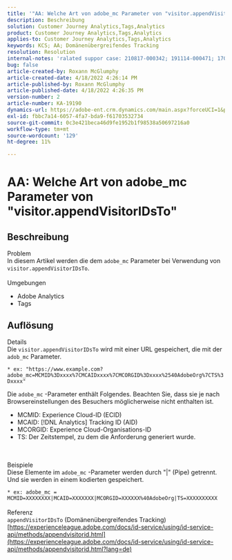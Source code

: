 ```yaml
---
title: '"AA: Welche Art von adobe_mc Parameter von "visitor.appendVisitorIDsTo"'''
description: Beschreibung
solution: Customer Journey Analytics,Tags,Analytics
product: Customer Journey Analytics,Tags,Analytics
applies-to: Customer Journey Analytics,Tags,Analytics
keywords: KCS; AA; Domänenübergreifendes Tracking
resolution: Resolution
internal-notes: 'ralated suppor case: 210817-000342; 191114-000471; 170123-000011; 220408-000014'
bug: false
article-created-by: Roxann McGlumphy
article-created-date: 4/18/2022 4:26:14 PM
article-published-by: Roxann McGlumphy
article-published-date: 4/18/2022 4:26:35 PM
version-number: 2
article-number: KA-19190
dynamics-url: https://adobe-ent.crm.dynamics.com/main.aspx?forceUCI=1&pagetype=entityrecord&etn=knowledgearticle&id=937d8042-34bf-ec11-983e-0022480abde0
exl-id: fbbc7a14-6057-4fa7-bda9-f61703532734
source-git-commit: 0c3e421beca46d9fe1952b1f98538a50697216a0
workflow-type: tm+mt
source-wordcount: '129'
ht-degree: 11%

---
```


# AA: Welche Art von adobe_mc Parameter von &quot;visitor.appendVisitorIDsTo&quot;

## Beschreibung

Problem<br>
In diesem Artikel werden die dem `adobe_mc` Parameter bei Verwendung von `visitor.appendVisitorIDsTo`.
<br><br>Umgebungen<br>
- Adobe Analytics
- Tags



## Auflösung

Details<br>
Die `visitor.appendVisitorIDsTo` wird mit einer URL gespeichert, die mit der `adob_mc` Parameter.

`* ex: "https://www.example.com?adobe_mc=MCMID%3Dxxxx%7CMCAIDxxxx%7CMCORGID%3Dxxxx%2540AdobeOrg%7CTS%3Dxxxx"`

Die `adobe_mc` -Parameter enthält Folgendes.
Beachten Sie, dass sie je nach Browsereinstellungen des Besuchers möglicherweise nicht enthalten ist.

- MCMID: Experience Cloud-ID (ECID)
- MCAID: [!DNL Analytics] Tracking ID (AID)
- MCORGID: Experience Cloud-Organisations-ID
- TS: Der Zeitstempel, zu dem die Anforderung generiert wurde.

<br><br>Beispiele<br>
Diese Elemente im `adobe_mc` -Parameter werden durch &quot;|&quot; (Pipe) getrennt. Und sie werden in einem kodierten gespeichert.

`* ex: adobe_mc = MCMID=XXXXXXXX|MCAID=XXXXXXX|MCORGID=XXXXXX%40AdobeOrg|TS=XXXXXXXXXX`
<br><br>Referenz<br>
`appendVisitorIDsTo` (Domänenübergreifendes Tracking)
[https://experienceleague.adobe.com/docs/id-service/using/id-service-api/methods/appendvisitorid.html](https://experienceleague.adobe.com/docs/id-service/using/id-service-api/methods/appendvisitorid.html?lang=de)
